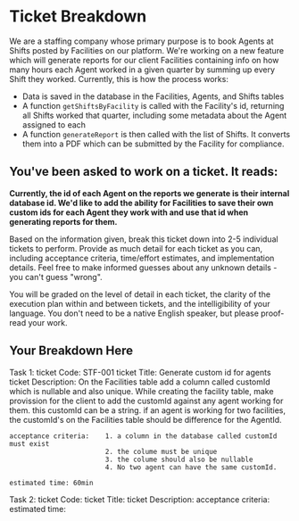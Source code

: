 # Ticket Breakdown
We are a staffing company whose primary purpose is to book Agents at Shifts posted by Facilities on our platform. We're working on a new feature which will generate reports for our client Facilities containing info on how many hours each Agent worked in a given quarter by summing up every Shift they worked. Currently, this is how the process works:

- Data is saved in the database in the Facilities, Agents, and Shifts tables
- A function `getShiftsByFacility` is called with the Facility's id, returning all Shifts worked that quarter, including some metadata about the Agent assigned to each
- A function `generateReport` is then called with the list of Shifts. It converts them into a PDF which can be submitted by the Facility for compliance.

## You've been asked to work on a ticket. It reads:

**Currently, the id of each Agent on the reports we generate is their internal database id. We'd like to add the ability for Facilities to save their own custom ids for each Agent they work with and use that id when generating reports for them.**


Based on the information given, break this ticket down into 2-5 individual tickets to perform. Provide as much detail for each ticket as you can, including acceptance criteria, time/effort estimates, and implementation details. Feel free to make informed guesses about any unknown details - you can't guess "wrong".


You will be graded on the level of detail in each ticket, the clarity of the execution plan within and between tickets, and the intelligibility of your language. You don't need to be a native English speaker, but please proof-read your work.

## Your Breakdown Here

Task 1: 
    ticket Code: STF-001
    ticket Title: Generate custom id for agents 
    ticket Description:     On the Facilities table add a column called customId which is nullable and also unique. While creating
                            the facility table, make provission for the client to add the customId against any agent working for them.
                            this customId can be a string. if an agent is working for two facilities, the customId's on the Facilities table should be difference for the AgentId.
                        
    acceptance criteria:    1. a column in the database called customId must exist
                            2. the colume must be unique 
                            3. the colume should also be nullable 
                            4. No two agent can have the same customId. 

    estimated time: 60min

Task 2: 
    ticket Code:
    ticket Title:
    ticket Description:
    acceptance criteria:
    estimated time:
